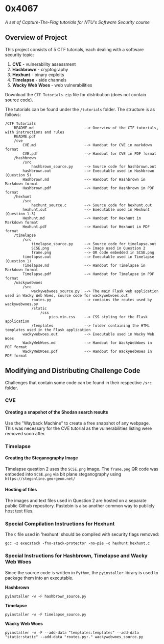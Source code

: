 # 0x4067
*A set of Capture-The-Flag tutorials for NTU's Software Security course*

## Overview of Project
This project consists of 5 CTF tutorials, each dealing with a software security topic:
1. **CVE** - vulnerability assessment
2. **Hashbrown** - cryptography
3. **Hexhunt** - binary exploits
4. **Timelapse** - side channels
5. **Wacky Web Woes** - web vulnerabilities

Download the `CTF Tutorials.zip` file for distribution (does not contain source code).

The tutorials can be found under the `/tutorials` folder. The structure is as follows:
```
/CTF Tutorials
    README.md                       --> Overview of the CTF tutorials, with instructions and rules
    README.pdf
    /cve
        CVE.md                      --> Handout for CVE in markdown format
        CVE.pdf                     --> Handout for CVE in PDF format
    /hashbrown
        /src
            hashbrown_source.py     --> Source code for hashbrown.out
        hashbrown.out               --> Executable used in Hashbrown (Question 5)
        Hashbrown.md                --> Handout for Hashbrown in Markdown format
        Hashbrown.pdf               --> Handout for Hashbrown in PDF format
    /hexhunt
        /src
            hexhunt_source.c        --> Source code for hexhunt.out
        hexhunt.out                 --> Executable used in Hexhunt (Question 1-3)
        Hexhunt.md                  --> Handout for Hexhunt in Markdown format
        Hexhunt.pdf                 --> Handout for Hexhunt in PDF format
    /timelapse
        /src
            timelapse_source.py     --> Source code for timelapse.out
            SCSE.png                --> Image used in Question 2
            frame.png               --> QR code embedded in SCSE.png
        timelapse.out               --> Executable used in Timelapse (Question 1)
        Timelapse.md                --> Handout for Timelapse in Markdown format
        Timelapse.pdf               --> Handout for Timelapse in PDF format
    /wackywebwoes
        /src
            wackywebwoes_source.py  --> The main Flask web application used in Wacky Web Woes, source code for wackywebwoes.out
            routes.py               --> contains the routes used by wackywebwoes.py
            /static
                /css
                    pico.min.css    --> CSS styling for the Flask application
            /templates              --> folder containing the HTML templates used in the Flask application
        wackywebwoes.out            --> Executable used in Wacky Web Woes
        WackyWebWoes.md             --> Handout for WackyWebWoes in PDF format
        WackyWebWoes.pdf            --> Handout for WackyWebWoes in PDF format
```

## Modifying and Distributing Challenge Code
Challenges that contain some code can be found in their respective `/src` folder.

### CVE

#### Creating a snapshot of the Shodan search results
Use the "Wayback Machine" to create a free snapshot of any webpage. This was necessary for the CVE tutorial as the vulnerabilities listing were removed soon after.

### Timelapse

#### Creating the Steganography Image
Timelapse question 2 uses the `SCSE.png` image. The `frame.png` QR code was embeded into `SCSE.png` via bit plane steganography using `https://stegonline.georgeom.net/`

#### Hosting of files
The images and text files used in Question 2 are hosted on a separate public Github repository. Pastebin is also another common way to publicly host text files.

### Special Compilation Instructions for Hexhunt
The `C` file used in 'hexhunt' should be compiled with security flags removed:
```
gcc -z execstack -fno-stack-protector -no-pie -o hexhunt hexhunt.c
```

### Special Instructions for Hashbrown, Timelapse and Wacky Web Woes
Since the source code is written in `Python`, the `pyinstaller` library is used to package them into an executable.

**Hashbrown**
```
pyinstaller -w -F hashbrown_source.py
```

**Timelapse**
```
pyinstaller -w -F timelapse_source.py
```

**Wacky Web Woes**
```
pyinstaller -w -F --add-data "templates:templates" --add-data "static:static" --add-data "routes.py:." wackywebwoes_source.py
```

